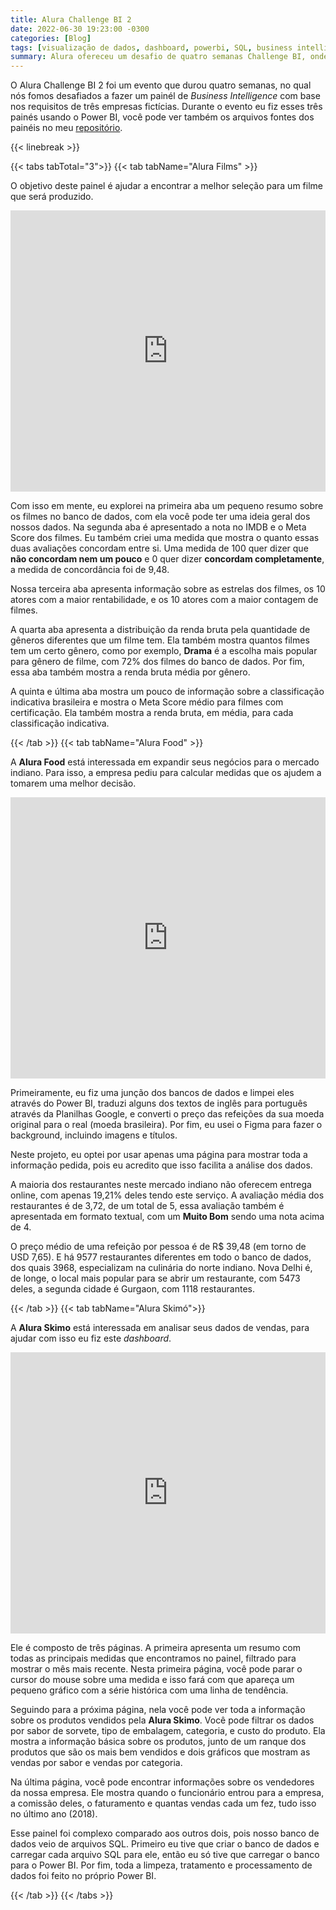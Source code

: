 ```yaml
---
title: Alura Challenge BI 2
date: 2022-06-30 19:23:00 -0300
categories: [Blog]
tags: [visualização de dados, dashboard, powerbi, SQL, business intelligence]
summary: Alura ofereceu um desafio de quatro semanas Challenge BI, onde os participantes precisavam fazer 3 dashboards
---
```


O Alura Challenge BI 2 foi um evento que durou quatro semanas, no qual nós fomos desafiados a fazer um painél de _Business Intelligence_ com base nos requisitos de três empresas fictícias. Durante o evento eu fiz esses três painés usando o Power BI, você pode ver também os arquivos fontes dos painéis no meu [repositório](https://github.com/devmedeiros/Alura-Challenge-BI-2).

{{< linebreak >}}

{{< tabs tabTotal="3">}}
{{< tab tabName="Alura Films" >}}

<p>O objetivo deste painel é ajudar a encontrar a melhor seleção para um filme que será produzido.</p>

<iframe title="Relatório Alura Films" width="100%" height="450" src="https://app.powerbi.com/view?r=eyJrIjoiZTllNjE2ZTQtNjdkMy00OGI4LTllNTAtM2RhNGE2YWU4YmZlIiwidCI6IjI2ZjA4NzIyLTFjOWUtNGVkZS1iN2VkLThhMmI3N2ZmM2Q5YyJ9&pageName=ReportSection11c983afd307f2fa2f9a" frameborder="0" allowFullScreen="true"></iframe>

<p>Com isso em mente, eu explorei na primeira aba um pequeno resumo sobre os filmes no banco de dados, com ela você pode ter uma ideia geral dos nossos dados. Na segunda aba é apresentado a nota no IMDB e o Meta Score dos filmes. Eu também criei uma medida que mostra o quanto essas duas avaliações concordam entre si. Uma medida de 100 quer dizer que <strong>não concordam nem um pouco</strong> e 0 quer dizer <strong>concordam completamente</strong>, a medida de concordância foi de 9,48.</p>
<p>Nossa terceira aba apresenta informação sobre as estrelas dos filmes, os 10 atores com a maior rentabilidade, e os 10 atores com a maior contagem de filmes.</p>
<p>A quarta aba apresenta a distribuição da renda bruta pela quantidade de gêneros diferentes que um filme tem. Ela também mostra quantos filmes tem um certo gênero, como por exemplo, <strong>Drama</strong> é a escolha mais popular para gênero de filme, com 72% dos filmes do banco de dados. Por fim, essa aba também mostra a renda bruta média por gênero.</p>
<p>A quinta e última aba mostra um pouco de informação sobre a classificação indicativa brasileira e mostra o Meta Score médio para filmes com certificação. Ela também mostra a renda bruta, em média, para cada classificação indicativa.</p>

{{< /tab >}}
{{< tab tabName="Alura Food" >}}

<p>A <strong>Alura Food</strong> está interessada em expandir seus negócios para o mercado indiano. Para isso, a empresa pediu para calcular medidas que os ajudem a tomarem uma melhor decisão.</p>

<iframe title="Relatório Alura Food" width="100%" height="450" src="https://app.powerbi.com/view?r=eyJrIjoiNGEzMTQzMGYtNzFhNC00YjcyLThiMDMtMGE2YTMzMDRhODFiIiwidCI6IjI2ZjA4NzIyLTFjOWUtNGVkZS1iN2VkLThhMmI3N2ZmM2Q5YyJ9&pageName=ReportSection" frameborder="0" allowFullScreen="true"></iframe>

<p>Primeiramente, eu fiz uma junção dos bancos de dados e limpei eles através do Power BI, traduzi alguns dos textos de inglês para português através da Planilhas Google, e converti o preço das refeições da sua moeda original para o real (moeda brasileira). Por fim, eu usei o Figma para fazer o background, incluindo imagens e títulos.</p>
<p>Neste projeto, eu optei por usar apenas uma página para mostrar toda a informação pedida, pois eu acredito que isso facilita a análise dos dados.</p>
<p>A maioria dos restaurantes neste mercado indiano não oferecem entrega online, com apenas 19,21% deles tendo este serviço. A avaliação média dos restaurantes é de 3,72, de um total de 5, essa avaliação também é apresentada em formato textual, com um <strong>Muito Bom</strong> sendo uma nota acima de 4.</p>
<p>O preço médio de uma refeição por pessoa é de R$ 39,48 (em torno de USD 7,65). E há 9577 restaurantes diferentes em todo o banco de dados, dos quais 3968, especializam na culinária do norte indiano. Nova Delhi é, de longe, o local mais popular para se abrir um restaurante, com 5473 deles, a segunda cidade é Gurgaon, com 1118 restaurantes.</p>

{{< /tab >}}
{{< tab tabName="Alura Skimó">}}

<p>A <strong>Alura Skimo</strong> está interessada em analisar seus dados de vendas, para ajudar com isso eu fiz este <i>dashboard</i>.</p>

<iframe title="Relatório Alura Food" width="100%" height="450" src="https://app.powerbi.com/view?r=eyJrIjoiNTllYjJmODItYzQxNC00ZmEzLTk5ZGMtZDgzNzY2NDM2ZGMxIiwidCI6IjI2ZjA4NzIyLTFjOWUtNGVkZS1iN2VkLThhMmI3N2ZmM2Q5YyJ9" frameborder="0" allowFullScreen="true"></iframe>

<p>Ele é composto de três páginas. A primeira apresenta um resumo com todas as principais medidas que encontramos no painel, filtrado para mostrar o mês mais recente. Nesta primeira página, você pode parar o cursor do mouse sobre uma medida e isso fará com que apareça um pequeno gráfico com a série histórica com uma linha de tendência.</p>
<p>Seguindo para a próxima página, nela você pode ver toda a informação sobre os produtos vendidos pela <strong>Alura Skimo</strong>. Você pode filtrar os dados por sabor de sorvete, tipo de embalagem, categoria, e custo do produto. Ela mostra a informação básica sobre os produtos, junto de um ranque dos produtos que são os mais bem vendidos e dois gráficos que mostram as vendas por sabor e vendas por categoria.</p>
<p>Na última página, você pode encontrar informações sobre os vendedores da nossa empresa. Ele mostra quando o funcionário entrou para a empresa, a comissão deles, o faturamento e quantas vendas cada um fez, tudo isso no último ano (2018).</p>
<p>Esse painel foi complexo comparado aos outros dois, pois nosso banco de dados veio de arquivos SQL. Primeiro eu tive que criar o banco de dados e carregar cada arquivo SQL para ele, então eu só tive que carregar o banco para o Power BI. Por fim, toda a limpeza, tratamento e processamento de dados foi feito no próprio Power BI.</p>

{{< /tab >}}
{{< /tabs >}}